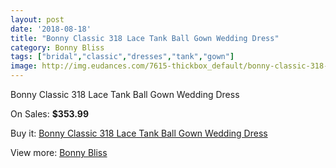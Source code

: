 ```yaml
---
layout: post
date: '2018-08-18'
title: "Bonny Classic 318 Lace Tank Ball Gown Wedding Dress"
category: Bonny Bliss
tags: ["bridal","classic","dresses","tank","gown"]
image: http://img.eudances.com/7615-thickbox_default/bonny-classic-318-lace-tank-ball-gown-wedding-dress.jpg
---
```

Bonny Classic 318 Lace Tank Ball Gown Wedding Dress

On Sales: **$353.99**
<a href="https://www.eudances.com/en/bonny-bliss/2697-bonny-classic-318-lace-tank-ball-gown-wedding-dress.html"><amp-img layout="responsive" width="600" height="600" src="//img.eudances.com/7615-thickbox_default/bonny-classic-318-lace-tank-ball-gown-wedding-dress.jpg" alt="Bonny Classic 318 Lace Tank Ball Gown Wedding Dress 0" /></a>
<a href="https://www.eudances.com/en/bonny-bliss/2697-bonny-classic-318-lace-tank-ball-gown-wedding-dress.html"><amp-img layout="responsive" width="600" height="600" src="//img.eudances.com/7618-thickbox_default/bonny-classic-318-lace-tank-ball-gown-wedding-dress.jpg" alt="Bonny Classic 318 Lace Tank Ball Gown Wedding Dress 1" /></a>
<a href="https://www.eudances.com/en/bonny-bliss/2697-bonny-classic-318-lace-tank-ball-gown-wedding-dress.html"><amp-img layout="responsive" width="600" height="600" src="//img.eudances.com/7617-thickbox_default/bonny-classic-318-lace-tank-ball-gown-wedding-dress.jpg" alt="Bonny Classic 318 Lace Tank Ball Gown Wedding Dress 2" /></a>
<a href="https://www.eudances.com/en/bonny-bliss/2697-bonny-classic-318-lace-tank-ball-gown-wedding-dress.html"><amp-img layout="responsive" width="600" height="600" src="//img.eudances.com/7616-thickbox_default/bonny-classic-318-lace-tank-ball-gown-wedding-dress.jpg" alt="Bonny Classic 318 Lace Tank Ball Gown Wedding Dress 3" /></a>

Buy it: [Bonny Classic 318 Lace Tank Ball Gown Wedding Dress](https://www.eudances.com/en/bonny-bliss/2697-bonny-classic-318-lace-tank-ball-gown-wedding-dress.html "Bonny Classic 318 Lace Tank Ball Gown Wedding Dress")

View more: [Bonny Bliss](https://www.eudances.com/en/40-bonny-bliss "Bonny Bliss")